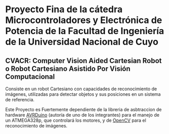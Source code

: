 # Proyecto Fina de la cátedra Microcontroladores y Electrónica de Potencia de la Facultad de Ingeniería de la Universidad Nacional de Cuyo

## CVACR: Computer Vision Aided Cartesian Robot o Robot Cartesiano Asistido Por Visión Computacional

Consiste en un robot Cartesiano con capacidades de reconocimiento de imágenes, utilizadas para detectar objetos y sus posiciones en un sistema de referencia.

Este Proyecto es Fuertemente dependiente de la libreria de asbtraccion de hardware [AVRDuino](https://github.com/Waaflee/AVRDuino) (autoría de uno de los integrantes) para el manejo de un ATMEGA328p, que controlará los motores, y de [OpenCV](https://opencv.org/) para el reconocimiento de imágenes.
